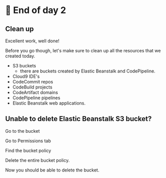 # 🥂 End of day 2

## Clean up&#x20;

Excellent work, well done!&#x20;

Before you go though, let's make sure to clean up all the resources that we created today.&#x20;

* S3 buckets
  * there are buckets created by Elastic Beanstalk and CodePipeline.&#x20;
* Cloud9 IDE's
* CodeCommit repos
* CodeBuild projects
* CodeArtifact domains&#x20;
* CodePipeline pipelines
* Elastic Beanstalk web applications.&#x20;

## Unable to delete Elastic Beanstalk S3 bucket?

Go to the bucket

Go to Permissions tab&#x20;

Find the bucket policy&#x20;

Delete the entire bucket policy.&#x20;

Now you should be able to delete the bucket.&#x20;
